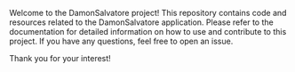 Welcome to the DamonSalvatore project! This repository contains code and resources related to the DamonSalvatore application. Please refer to the documentation for detailed information on how to use and contribute to this project. If you have any questions, feel free to open an issue.

Thank you for your interest!
